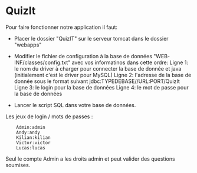 # QuizIt

Pour faire fonctionner notre application il faut:

  - Placer le dossier "QuizIT" sur le serveur tomcat dans le dossier "webapps"
  
  - Modifier le fichier de configuration à la base de données "WEB-INF/classes/config.txt" avec vos informatinos dans cette ordre:
	Ligne 1: le nom du driver à charger pour connecter la base de donnée et java (initialement c'est le driver pour MySQL)
	Ligne 2: l'adresse de la base de donnée sous le format suivant jdbc:TYPEDEBASE//URL:PORT/QuizIt 
	Ligne 3: le login pour la base de données
	Ligne 4: le mot de passe pour la base de données
 
  - Lancer le script SQL dans votre base de données.
  
  Les jeux de login / mots de passes :
  
        Admin:admin
        Andy:andy
        Kilian:kilian
        Victor:victor
        Lucas:lucas
        
  Seul le compte Admin a les droits admin et peut valider des questions soumises.
